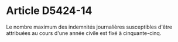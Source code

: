 # Article D5424-14

  
Le nombre maximum des indemnités journalières susceptibles d'être attribuées au cours d'une année civile est fixé à cinquante-cinq.